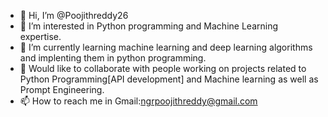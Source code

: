 - 👋 Hi, I’m @Poojithreddy26
- 👀 I’m interested in Python programming and Machine Learning expertise.
- 🌱 I’m currently learning machine learning and deep learning algorithms and implenting them in python programming.
- 💞️ Would like to collaborate with people working on projects related to Python Programming[API development] and Machine learning as well as Prompt Engineering.
- 📫 How to reach me in Gmail:ngrpoojithreddy@gmail.com

<!---
Poojithreddy26/Poojithreddy26 is a ✨ special ✨ repository because its `README.md` (this file) appears on your GitHub profile.
You can click the Preview link to take a look at your changes.
--->
